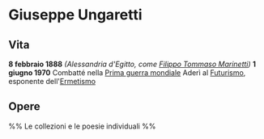 # Giuseppe Ungaretti
## Vita
**8 febbraio 1888** *(Alessandria d'Egitto, come [Filippo Tommaso Marinetti](Filippo%20Tommaso%20Marinetti.md))*
**1 giugno 1970**
Combatté nella [Prima guerra mondiale](../eventi/Prima%20guerra%20mondiale.md)
Aderì al [Futurismo](Futurismo.md), esponente dell'[Ermetismo](Ermetismo.md)
## Opere
%% Le collezioni e le poesie individuali %%